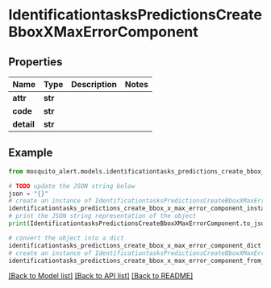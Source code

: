 # IdentificationtasksPredictionsCreateBboxXMaxErrorComponent


## Properties

Name | Type | Description | Notes
------------ | ------------- | ------------- | -------------
**attr** | **str** |  | 
**code** | **str** |  | 
**detail** | **str** |  | 

## Example

```python
from mosquito_alert.models.identificationtasks_predictions_create_bbox_x_max_error_component import IdentificationtasksPredictionsCreateBboxXMaxErrorComponent

# TODO update the JSON string below
json = "{}"
# create an instance of IdentificationtasksPredictionsCreateBboxXMaxErrorComponent from a JSON string
identificationtasks_predictions_create_bbox_x_max_error_component_instance = IdentificationtasksPredictionsCreateBboxXMaxErrorComponent.from_json(json)
# print the JSON string representation of the object
print(IdentificationtasksPredictionsCreateBboxXMaxErrorComponent.to_json())

# convert the object into a dict
identificationtasks_predictions_create_bbox_x_max_error_component_dict = identificationtasks_predictions_create_bbox_x_max_error_component_instance.to_dict()
# create an instance of IdentificationtasksPredictionsCreateBboxXMaxErrorComponent from a dict
identificationtasks_predictions_create_bbox_x_max_error_component_from_dict = IdentificationtasksPredictionsCreateBboxXMaxErrorComponent.from_dict(identificationtasks_predictions_create_bbox_x_max_error_component_dict)
```
[[Back to Model list]](../README.md#documentation-for-models) [[Back to API list]](../README.md#documentation-for-api-endpoints) [[Back to README]](../README.md)


